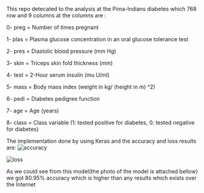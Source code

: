 This repo detecated to the analysis at the Pima-Indians diabetes which 768 row and 9 columns at the columns are :

0- preg = Number of times pregnant

1- plas = Plasma glucose concentration in an oral glucose tolerance test

2- pres = Diastolic blood pressure (mm Hg)

3- skin = Triceps skin fold thickness (mm)

4- test = 2-Hour serum insulin (mu U/ml)

5- mass = Body mass index (weight in kg/ (height in m) ^2)

6- pedi = Diabetes pedigree function

7- age = Age (years)

8- class = Class variable (1: tested positive for diabetes, 0: tested negative for diabetes)


The implementation done by using Keras and the accuracy and loss results are: 
![accuracy](https://user-images.githubusercontent.com/23243761/52522051-a2c89080-2c80-11e9-8d0b-ce96458d1fb5.png)

![loss](https://user-images.githubusercontent.com/23243761/52522082-02bf3700-2c81-11e9-9f39-2e25b22ba034.png)

As we could see from this model(the photo of the model is attached bellow) we got 80.95% accuracy which is higher than any results which exists over the Internet


